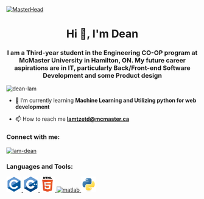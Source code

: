 
[![MasterHead](https://i.gifer.com/OSFi.gif)](https://dean-lam.io)

<h1 align="center">Hi 👋, I'm Dean</h1>
<h3 align="center">I am a Third-year student in the Engineering CO-OP program at McMaster University in Hamilton, ON. My future career aspirations are in IT, particularly Back/Front-end Software Development and some Product design</h3>


<p align="left"> <img src="https://komarev.com/ghpvc/?username=dean-lam&label=Profile%20views&color=0e75b6&style=flat" alt="dean-lam" /> </p>

- 🌱 I’m currently learning **Machine Learning and Utilizing python for web development**

- 📫 How to reach me **lamtzetd@mcmaster.ca**

<h3 align="left">Connect with me:</h3>
<p align="left">
<a href="https://linkedin.com/in/lam-dean" target="blank"><img align="center" src="https://raw.githubusercontent.com/rahuldkjain/github-profile-readme-generator/master/src/images/icons/Social/linked-in-alt.svg" alt="lam-dean" height="30" width="40" /></a>
</p>

<h3 align="left">Languages and Tools:</h3>
<p align="left"> <a href="https://www.cprogramming.com/" target="_blank" rel="noreferrer"> <img src="https://raw.githubusercontent.com/devicons/devicon/master/icons/c/c-original.svg" alt="c" width="40" height="40"/> </a> <a href="https://www.w3schools.com/cpp/" target="_blank" rel="noreferrer"> <img src="https://raw.githubusercontent.com/devicons/devicon/master/icons/cplusplus/cplusplus-original.svg" alt="cplusplus" width="40" height="40"/> </a> <a href="https://www.w3.org/html/" target="_blank" rel="noreferrer"> <img src="https://raw.githubusercontent.com/devicons/devicon/master/icons/html5/html5-original-wordmark.svg" alt="html5" width="40" height="40"/> </a> <a href="https://www.mathworks.com/" target="_blank" rel="noreferrer"> <img src="https://upload.wikimedia.org/wikipedia/commons/2/21/Matlab_Logo.png" alt="matlab" width="40" height="40"/> </a> <a href="https://www.python.org" target="_blank" rel="noreferrer"> <img src="https://raw.githubusercontent.com/devicons/devicon/master/icons/python/python-original.svg" alt="python" width="40" height="40"/> </a> </p>
